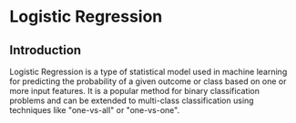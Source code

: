 # Logistic Regression
## Introduction
Logistic Regression is a type of statistical model used in machine learning for predicting the probability of a given outcome or class based on one or more input features. It is a popular method for binary classification problems and can be extended to multi-class classification using techniques like "one-vs-all" or "one-vs-one".
